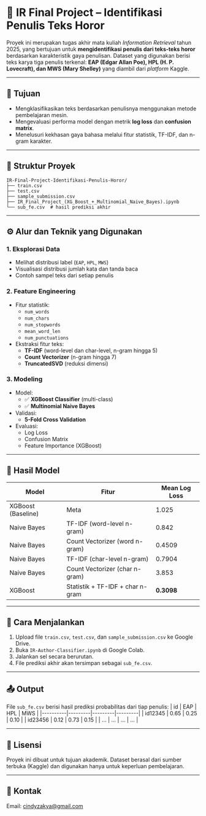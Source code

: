 # 🧠 IR Final Project – Identifikasi Penulis Teks Horor
Proyek ini merupakan tugas akhir mata kuliah *Information Retrieval* tahun 2025, yang bertujuan untuk **mengidentifikasi penulis dari teks-teks horor** berdasarkan karakteristik gaya penulisan. Dataset yang digunakan berisi teks karya tiga penulis terkenal: **EAP (Edgar Allan Poe), HPL (H. P. Lovecraft), dan MWS (Mary Shelley)** yang diambil dari _platform_ Kaggle.

---

## 📌 Tujuan
- Mengklasifikasikan teks berdasarkan penulisnya menggunakan metode pembelajaran mesin.
- Mengevaluasi performa model dengan metrik **log loss** dan **confusion matrix**.
- Menelusuri kekhasan gaya bahasa melalui fitur statistik, TF-IDF, dan n-gram karakter.

---

## 📁 Struktur Proyek
```
IR-Final-Project-Identifikasi-Penulis-Horor/
├── train.csv
├── test.csv
├── sample_submission.csv
├── IR_Final_Project_(XG_Boost_+_Multinomial_Naive_Bayes).ipynb
└── sub_fe.csv  # hasil prediksi akhir
```

---

## ⚙️ Alur dan Teknik yang Digunakan
### 1. Eksplorasi Data
- Melihat distribusi label (`EAP`, `HPL`, `MWS`)
- Visualisasi distribusi jumlah kata dan tanda baca
- Contoh sampel teks dari setiap penulis
### 2. Feature Engineering
- Fitur statistik:
  - `num_words`
  - `num_chars`
  - `num_stopwords`
  - `mean_word_len`
  - `num_punctuations`
- Ekstraksi fitur teks:
  - **TF-IDF** (word-level dan char-level, n-gram hingga 5)
  - **Count Vectorizer** (n-gram hingga 7)
  - **TruncatedSVD** (reduksi dimensi)
### 3. Modeling
- Model:
  - ✅ **XGBoost Classifier** (multi-class)
  - ✅ **Multinomial Naive Bayes**
- Validasi:
  - **5-Fold Cross Validation**
- Evaluasi:
  - Log Loss
  - Confusion Matrix
  - Feature Importance (XGBoost)

---

## 🔬 Hasil Model

| Model             | Fitur                             | Mean Log Loss  |
|-------------------|-----------------------------------|----------------|
| XGBoost (Baseline)| Meta                              | 1.025          |
| Naive Bayes       | TF-IDF (word-level n-gram)        | 0.842          |
| Naive Bayes       | Count Vectorizer (word n-gram)    | 0.4509         |
| Naive Bayes       | TF-IDF (char-level n-gram)        | 0.7904         |
| Naive Bayes       | Count Vectorizer (char n-gram)    | 3.853          |
| XGBoost           | Statistik + TF-IDF + char n-gram  | **0.3098**         |

---

## 🚀 Cara Menjalankan
1. Upload file `train.csv`, `test.csv`, dan `sample_submission.csv` ke Google Drive.
2. Buka `IR-Author-Classifier.ipynb` di Google Colab.
3. Jalankan sel secara berurutan.
4. File prediksi akhir akan tersimpan sebagai `sub_fe.csv`.

---

## 📤 Output
File `sub_fe.csv` berisi hasil prediksi probabilitas dari tiap penulis:
| id       | EAP     | HPL     | MWS     |
|----------|---------|---------|---------|
| id12345  | 0.65    | 0.25    | 0.10    |
| id23456  | 0.12    | 0.73    | 0.15    |
| ...      | ...     | ...     | ...     |

---

## 📝 Lisensi
Proyek ini dibuat untuk tujuan akademik. Dataset berasal dari sumber terbuka (Kaggle) dan digunakan hanya untuk keperluan pembelajaran.

---

## 📧 Kontak
Email: cindyzakya@gmail.com
